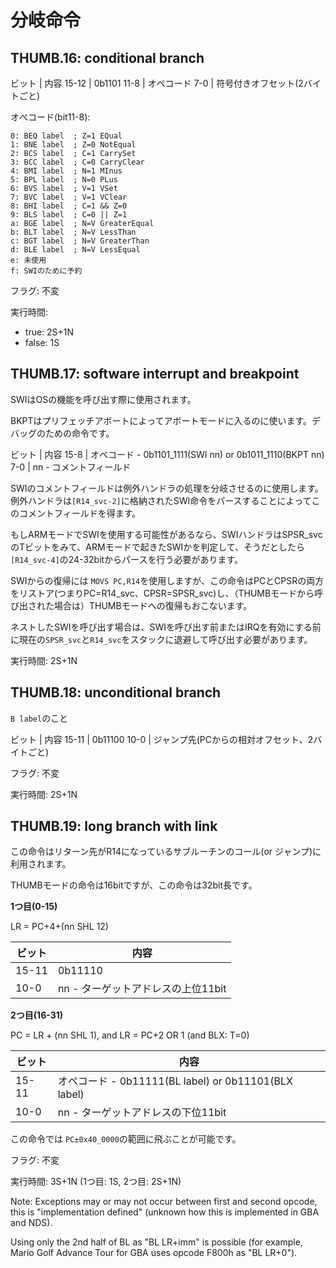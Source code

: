 # 分岐命令

## THUMB.16: conditional branch

ビット | 内容
15-12 | 0b1101
11-8 | オペコード
7-0 | 符号付きオフセット(2バイトごと)

オペコード(bit11-8):

```
0: BEQ label  ; Z=1 EQual
1: BNE label  ; Z=0 NotEqual
2: BCS label  ; C=1 CarrySet
3: BCC label  ; C=0 CarryClear
4: BMI label  ; N=1 MInus
5: BPL label  ; N=0 PLus
6: BVS label  ; V=1 VSet
7: BVC label  ; V=1 VClear
8: BHI label  ; C=1 && Z=0
9: BLS label  ; C=0 || Z=1
a: BGE label  ; N=V GreaterEqual
b: BLT label  ; N=V LessThan
c: BGT label  ; N=V GreaterThan
d: BLE label  ; N=V LessEqual
e: 未使用
f: SWIのために予約
```

フラグ: 不変

実行時間: 

- true: 2S+1N
- false: 1S

## THUMB.17: software interrupt and breakpoint

SWIはOSの機能を呼び出す際に使用されます。 

BKPTはプリフェッチアボートによってアボートモードに入るのに使います。デバッグのための命令です。

ビット | 内容
15-8 | オペコード - 0b1101_1111(SWI nn) or 0b1011_1110(BKPT nn)
7-0 | nn - コメントフィールド

SWIのコメントフィールドは例外ハンドラの処理を分岐させるのに使用します。例外ハンドラは`[R14_svc-2]`に格納されたSWI命令をパースすることによってこのコメントフィールドを得ます。

もしARMモードでSWIを使用する可能性があるなら、SWIハンドラはSPSR_svcのTビットをみて、ARMモードで起きたSWIかを判定して、そうだとしたら`[R14_svc-4]`の24-32bitからパースを行う必要があります。

SWIからの復帰には `MOVS PC,R14`を使用しますが、この命令はPCとCPSRの両方をリストア(つまりPC=R14_svc、CPSR=SPSR_svc)し、（THUMBモードから呼び出された場合は）THUMBモードへの復帰もおこないます。

ネストしたSWIを呼び出す場合は、SWIを呼び出す前またはIRQを有効にする前に現在の`SPSR_svc`と`R14_svc`をスタックに退避して呼び出す必要があります。

実行時間: 2S+1N

## THUMB.18: unconditional branch

`B label`のこと

ビット | 内容
15-11 | 0b11100
10-0 | ジャンプ先(PCからの相対オフセット、2バイトごと)

フラグ: 不変

実行時間: 2S+1N

## THUMB.19: long branch with link

この命令はリターン先がR14になっているサブルーチンのコール(or ジャンプ)に利用されます。

THUMBモードの命令は16bitですが、この命令は32bit長です。

**1つ目(0-15)**

LR = PC+4+(nn SHL 12)

ビット | 内容
-- | --
15-11 | 0b11110
10-0 | nn - ターゲットアドレスの上位11bit

**2つ目(16-31)**

PC = LR + (nn SHL 1), and LR = PC+2 OR 1 (and BLX: T=0)

ビット | 内容
-- | --
15-11 | オペコード - 0b11111(BL label) or 0b11101(BLX label)
10-0 | nn - ターゲットアドレスの下位11bit

この命令では `PC±0x40_0000`の範囲に飛ぶことが可能です。

フラグ: 不変

実行時間: 3S+1N (1つ目: 1S, 2つ目: 2S+1N)

Note: Exceptions may or may not occur between first and second opcode, this is "implementation defined" (unknown how this is implemented in GBA and NDS).

Using only the 2nd half of BL as "BL LR+imm" is possible (for example, Mario Golf Advance Tour for GBA uses opcode F800h as "BL LR+0").